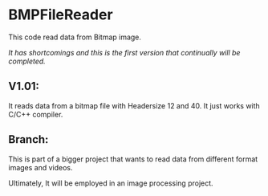 # BMPFileReader
This code read data from Bitmap image.

*It has shortcomings and this is the first version that continually will be completed.*

V1.01:
------

It reads data from a bitmap file with Headersize 12 and 40.
It just works with C/C++ compiler.

Branch:
------
This is part of a bigger project that wants to read data from different format images and videos.

Ultimately, It will be employed in an image processing project.
